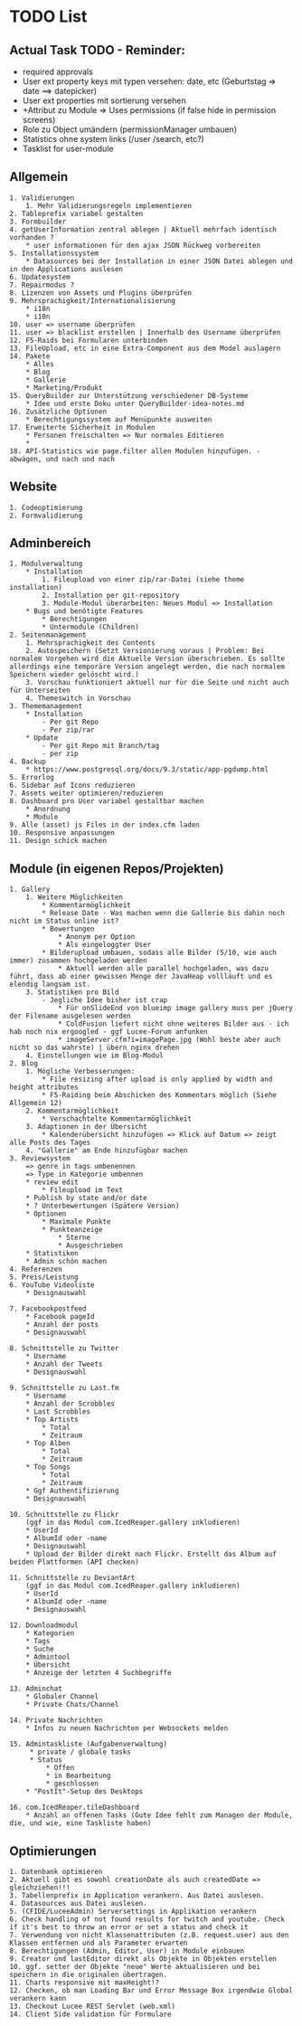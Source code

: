 # TODO List

## Actual Task TODO - Reminder:
- required approvals
- User ext property keys mit typen versehen: date, etc (Geburtstag => date ==> datepicker)
- User ext properties mit sortierung versehen
- +Attribut zu Module => Uses permissions (if false hide in permission screens)
- Role zu Object umändern (permissionManager umbauen)
- Statistics ohne system links (/user /search, etc?)
- Tasklist for user-module

## Allgemein
    1. Validierungen
        1. Mehr Validierungsregeln implementieren
    2. Tableprefix variabel gestalten
    3. Formbuilder
    4. getUserInformation zentral ablegen | Aktuell mehrfach identisch vorhanden ?
        * user informationen für den ajax JSON Rückweg vorbereiten
    5. Installationssystem
        * Datasources bei der Installation in einer JSON Datei ablegen und in den Applications auslesen
    6. Updatesystem
    7. Repairmodus ?
    8. Lizenzen von Assets und Plugins überprüfen
    9. Mehrsprachigkeit/Internationalisierung
        * i18n
        * i10n
    10. user => username überprüfen
    11. user => blacklist erstellen | Innerhalb des Username überprüfen
    12. F5-Raids bei Formularen unterbinden
    13. FileUpload, etc in eine Extra-Component aus dem Model auslagern
    14. Pakete
        * Alles
        * Blog
        * Gallerie
        * Marketing/Produkt
    15. QueryBuilder zur Unterstützung verschiedener DB-Systeme
        * Idee und erste Doku unter QueryBuilder-idea-notes.md
    16. Zusätzliche Optionen
        * Berechtigungssystem auf Menüpunkte ausweiten
    17. Erweiterte Sicherheit in Modulen
        * Personen freischalten => Nur normales Editieren
        *
    18. API-Statistics wie page.filter allen Modulen hinzufügen. - abwägen, und nach und nach

## Website
    1. Codeoptimierung
    2. Formvalidierung

## Adminbereich
    1. Modulverwaltung
        * Installation
            1. Fileupload von einer zip/rar-Datei (siehe theme installation)
            2. Installation per git-repository
            3. Module-Modul überarbeiten: Neues Modul => Installation
        * Bugs und benötigte Features
            * Berechtigungen
            * Untermodule (Children)
    2. Seitenmanagement
        1. Mehrsprachigkeit des Contents
        2. Autospeichern (Setzt Versionierung voraus | Problem: Bei normalem Vorgehen wird die Aktuelle Version überschrieben. Es sollte allerdings eine temporäre Version angelegt werden, die nach normalem Speichern wieder gelöscht wird.)
        3. Vorschau funktioniert aktuell nur für die Seite und nicht auch für Unterseiten
        4. Themeswitch in Vorschau
    3. Thememanagement
        * Installation
            - Per git Repo
            - Per zip/rar
        * Update
            - Per git Repo mit Branch/tag
            - per zip
    4. Backup
        * https://www.postgresql.org/docs/9.3/static/app-pgdump.html
    5. Errorlog
    6. Sidebar auf Icons reduzieren
    7. Assets weiter optimieren/reduzieren
    8. Dashboard pro User variabel gestaltbar machen
        * Anordnung
        * Module
    9. Alle (asset) js Files in der index.cfm laden
    10. Responsive anpassungen
    11. Design schick machen

## Module (in eigenen Repos/Projekten)
    1. Gallery
        1. Weitere Möglichkeiten
            * Kommentarmöglichkeit
            * Release Date - Was machen wenn die Gallerie bis dahin noch nicht im Status online ist?
            * Bewertungen
                * Anonym per Option
                * Als eingeloggter User
            * Bilderupload umbauen, sodass alle Bilder (5/10, wie auch immer) zusammen hochgeladen werden
                * Aktuell werden alle parallel hochgeladen, was dazu führt, dass ab einer gewissen Menge der JavaHeap vollläuft und es elendig langsam ist.
        3. Statistiken pro Bild
            - Jegliche Idee bisher ist crap
                * Für onSlideEnd von blueimp image gallery muss per jQuery der Filename ausgelesen werden
                * ColdFusion liefert nicht ohne weiteres Bilder aus - ich hab noch nix ergoogled - ggf Lucee-Forum anfunken
                * imageServer.cfm?i=imagePage.jpg (Wohl beste aber auch nicht so das wahrste) | übern nginx drehen
        4. Einstellungen wie im Blog-Modul
    2. Blog
        1. Mögliche Verbesserungen:
            * File resizing after upload is only applied by width and height attributes
            * F5-Raiding beim Abschicken des Kommentars möglich (Siehe Allgemein 12)
        2. Kommentarmöglichkeit
            * Verschachtelte Kommentarmöglichkeit
        3. Adaptionen in der Übersicht
            * Kalenderübersicht hinzufügen => Klick auf Datum => zeigt alle Posts des Tages
        4. "Gallerie" am Ende hinzufügbar machen
    3. Reviewsystem
        => genre in tags umbenennen
        => Type in Kategorie umbennen
        * review edit
            * Fileupload im Text
        * Publish by state and/or date
        * ? Unterbewertungen (Spätere Version)
        * Optionen
            * Maximale Punkte
            * Punkteanzeige
                * Sterne
                * Ausgeschrieben
        * Statistiken
        * Admin schön machen
    4. Referenzen
    5. Preis/Leistung
    6. YouTube Videoliste
        * Designauswahl

    7. Facebookpostfeed
        * Facebook pageId
        * Anzahl der posts
        * Designauswahl

    8. Schnittstelle zu Twitter
        * Username
        * Anzahl der Tweets
        * Designauswahl
    
    9. Schnittstelle zu Last.fm
        * Username
        * Anzahl der Scrobbles
        * Last Scrobbles
        * Top Artists
            * Total
            * Zeitraum
        * Top Alben
            * Total
            * Zeitraum
        * Top Songs
            * Total
            * Zeitraum
        * Ggf Authentifizierung
        * Designauswahl
    
    10. Schnittstelle zu Flickr
        (ggf in das Modul com.IcedReaper.gallery inkludieren)
        * UserId
        * AlbumId oder -name
        * Designauswahl
        * Upload der Bilder direkt nach Flickr. Erstellt das Album auf beiden Plattformen (API checken)
    
    11. Schnittstelle zu DeviantArt
        (ggf in das Modul com.IcedReaper.gallery inkludieren)
        * UserId
        * AlbumId oder -name
        * Designauswahl
    
    12. Downloadmodul
        * Kategorien
        * Tags
        * Suche
        * Admintool
        * Übersicht
        * Anzeige der letzten 4 Suchbegriffe
    
    13. Adminchat
        * Globaler Channel
        * Private Chats/Channel
    
    14. Private Nachrichten
        * Infos zu neuen Nachrichten per Websockets melden
    
    15. Admintaskliste (Aufgabenverwaltung)
         * private / globale tasks
         * Status
             * Offen
             * in Bearbeitung
             * geschlossen
        * "PostIt"-Setup des Desktops
    
    16. com.IcedReaper.tileDashboard
        * Anzahl an offenen Tasks (Gute Idee fehlt zum Managen der Module, die, und wie, eine Taskliste haben)

## Optimierungen
    1. Datenbank optimieren
    2. Aktuell gibt es sowohl creationDate als auch createdDate => gleichziehen!!!
    3. Tabellenprefix in Application verankern. Aus Datei auslesen.
    4. Datasources aus Datei auslesen.
    5. (CFIDE/LuceeAdmin) Serversettings in Applikation verankern
    6. Check handling of not found results for twitch and youtube. Check if it's best to throw an error or set a status and check it
    7. Verwendung von nicht Klassenattributen (z.B. request.user) aus den Klassen entfernen und als Parameter erwarten
    8. Berechtigungen (Admin, Editor, User) in Module einbauen
    9. Creator und lastEditor direkt als Objekte in Objekten erstellen
    10. ggf. setter der Objekte "neue" Werte aktualisieren und bei speichern in die originalen übertragen.
    11. Charts responsive mit maxHeight!?
    12. Checken, ob man Loading Bar und Error Message Box irgendwie Global verankern kann
    13. Checkout Lucee REST Servlet (web.xml)
    14. Client Side validation für Formulare